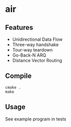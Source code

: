 # air

## Features
- Unidirectional Data Flow
- Three-way handshake
- Tour-way teardown
- Go-Back-N ARQ
- Distance Vector Routing

## Compile
```
cmake .
make
```

## Usage
See example program in tests 
